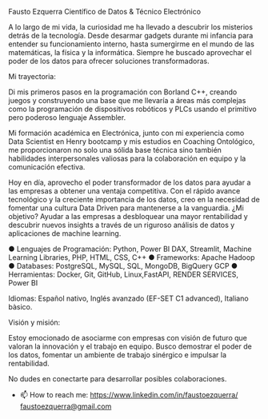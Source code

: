 Fausto Ezquerra
Científico de Datos & Técnico Electrónico

A lo largo de mi vida, la curiosidad me ha llevado a descubrir los misterios detrás de la tecnología. Desde desarmar gadgets durante mi infancia para entender su funcionamiento interno, hasta sumergirme en el mundo de las matemáticas, la física y la informática. Siempre he buscado aprovechar el poder de los datos para ofrecer soluciones transformadoras.

Mi trayectoria:

Di mis primeros pasos en la programación con Borland C++, creando juegos y construyendo una base que me llevaría a áreas más complejas como la programación de dispositivos robóticos y PLCs usando el primitivo pero poderoso lenguaje Assembler.

Mi formación académica en Electrónica, junto con mi experiencia como Data Scientist en Henry bootcamp y mis estudios en Coaching Ontológico, me proporcionaron no solo una sólida base técnica sino también habilidades interpersonales valiosas para la colaboración en equipo y la comunicación efectiva.

Hoy en día, aprovecho el poder transformador de los datos para ayudar a las empresas a obtener una ventaja competitiva. Con el rápido avance tecnológico y la creciente importancia de los datos, creo en la necesidad de fomentar una cultura Data Driven para mantenerse a la vanguardia. ¿Mi objetivo? Ayudar a las empresas a desbloquear una mayor rentabilidad y descubrir nuevos insights a través de un riguroso análisis de datos y aplicaciones de machine learning.

● Lenguajes de Programación: Python, Power BI DAX, Streamlit, Machine Learning Libraries, PHP, HTML, 
 CSS, C++
● Frameworks: Apache Hadoop
● Databases: PostgreSQL, MySQL, SQL, MongoDB, BigQuery GCP
● Herramientas: Docker, Git, GitHub, Linux,FastAPI, RENDER SERVICES, Power BI

Idiomas: Español nativo, Inglés avanzado (EF-SET C1 advanced), Italiano bàsico.

Visión y misión:

Estoy emocionado de asociarme con empresas con visión de futuro que valoran la innovación y el trabajo en equipo. Busco demostrar el poder de los datos, fomentar un ambiente de trabajo sinérgico e impulsar la rentabilidad.

No dudes en conectarte para desarrollar posibles colaboraciones.

- 📫 How to reach me: https://www.linkedin.com/in/faustoezquerra/
                      faustoezquerra@gmail.com

